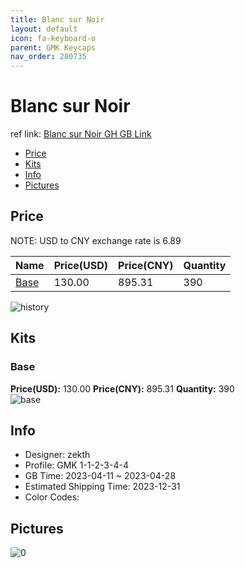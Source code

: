 ```yaml
---
title: Blanc sur Noir 
layout: default
icon: fa-keyboard-o
parent: GMK Keycaps
nav_order: 280735
---
```


# Blanc sur Noir 

ref link: [Blanc sur Noir GH GB Link](https://geekhack.org/index.php?topic=120065.0)

* [Price](#price)
* [Kits](#kits)
* [Info](#info)
* [Pictures](#pictures)

## Price

NOTE: USD to CNY exchange rate is 6.89

| Name          | Price(USD)   |  Price(CNY) | Quantity |
| ------------- | ------------ |  ---------- | -------- |
|[Base](#base)|130.00|895.31|390|

<img src="{{ 'assets/images/gmk-keycaps/Blanc-sur-Noir/history.png' | relative_url }}" alt="history" class="image featured">

## Kits
### Base  
**Price(USD):** 130.00	**Price(CNY):** 895.31	**Quantity:** 390  
<img src="{{ 'assets/images/gmk-keycaps/Blanc-sur-Noir/kits_pics/base.png' | relative_url }}" alt="base" class="image featured">

## Info
* Designer: zekth  
* Profile: GMK 1-1-2-3-4-4  
* GB Time: 2023-04-11 ~ 2023-04-28   
* Estimated Shipping Time: 2023-12-31  
* Color Codes:  


## Pictures  
<img src="{{ 'assets/images/gmk-keycaps/Blanc-sur-Noir/rendering_pics/0.jpg' | relative_url }}" alt="0" class="image featured">
